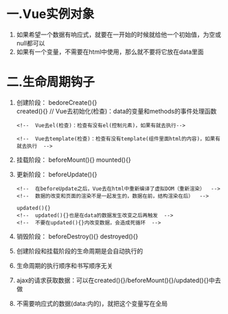 # 一.Vue实例对象
1. 如果希望一个数据有响应式，就要在一开始的时候就给他一个初始值，为空或null都可以
2. 如果有一个变量，不需要在html中使用，那么就不要将它放在data里面

# 二.生命周期钩子
1. 创建阶段：
       bedoreCreate(){}  
       <!--  Vue去初始化(检查)：事件和生命周期，此时 data的变量和methods的事件处理函数，是拿不到的，因为bedoreCreate(){}是创建阶段之前  -->
       created(){}       // Vue去初始化(检查)：data的变量和methods的事件处理函数
       <!--  Vue去初始化(检查)：事件和生命周期，此时 data的变量和methods的事件处理函数，是可以到的，因为created(){}是创建阶段之后  -->

       <!--  Vue去el(检查)：检查有没有el(控制元素)，如果有就去执行-->      

       <!--  Vue去template(检查)：检查有没有template(组件里面html的内容)，如果有就去执行  --> 

2. 挂载阶段：
       beforeMount(){}
       <!--  Vue去生成一个真实DOM,也就是data:lisi,此时的list只是形参{{list}}  --> 
       mounted(){}
       <!--  Vue去将虚拟DOM取代真实DOM,也就是data:lisi的实参,此时的list就是实参{{123}}  --> 

3. 更新阶段：
       beforeUpdate(){}
       <!--  beforeUpdate是在data的数据发生改变之后再触发  --> 

       <!--  在beforeUpdate之后，Vue去在html中重新编译了虚拟DOM（重新渲染）  -->
       <!--  数据的改变和页面的渲染不是一起发生的，数据在前，结构渲染在后）  -->

       updated(){}
       <!--  updated(){}也是在data的数据发生改变之后再触发  -->
       <!--  不要在updated(){}内改变数据，会造成死循环  -->

4. 销毁阶段：
       beforeDestroy(){}
       <!--  销毁阶段要：关闭定时器，websocket(链接)，js的时间监听，第三方插件  -->
       destroyed(){}

5. 创建阶段和挂载阶段的生命周期是会自动执行的

6. 生命周期的执行顺序和书写顺序无关

7. ajax的请求获取数据：可以在created(){}/beforeMount(){}/updated(){}中去做

8. 不需要响应式的数据(data:内的)，就把这个变量写在全局
